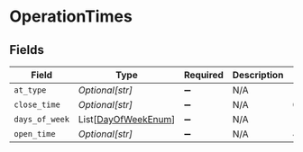 # OperationTimes


## Fields

| Field                                                       | Type                                                        | Required                                                    | Description                                                 | Example                                                     |
| ----------------------------------------------------------- | ----------------------------------------------------------- | ----------------------------------------------------------- | ----------------------------------------------------------- | ----------------------------------------------------------- |
| `at_type`                                                   | *Optional[str]*                                             | :heavy_minus_sign:                                          | N/A                                                         |                                                             |
| `close_time`                                                | *Optional[str]*                                             | :heavy_minus_sign:                                          | N/A                                                         | 06:00:00                                                    |
| `days_of_week`                                              | List[[DayOfWeekEnum](../../models/shared/dayofweekenum.md)] | :heavy_minus_sign:                                          | N/A                                                         |                                                             |
| `open_time`                                                 | *Optional[str]*                                             | :heavy_minus_sign:                                          | N/A                                                         | 45900                                                       |